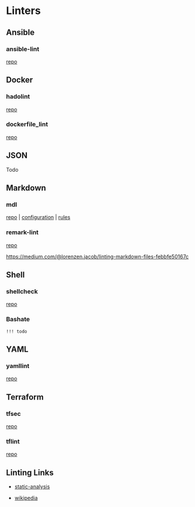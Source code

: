 # Linters

## Ansible

### ansible-lint

[repo](https://github.com/ansible/ansible-lint)

## Docker

### hadolint

[repo](https://github.com/hadolint/hadolint)

### dockerfile_lint

[repo](https://github.com/projectatomic/dockerfile_lint)

## JSON

Todo

## Markdown

### mdl

[repo](https://github.com/markdownlint/markdownlint) | [configuration](https://github.com/markdownlint/markdownlint/blob/master/docs/configuration.md) | [rules](https://github.com/markdownlint/markdownlint/blob/master/docs/RULES.md)

### remark-lint

[repo](https://github.com/remarkjs/remark-lint)

<https://medium.com/@lorenzen.jacob/linting-markdown-files-febbfe50167c>

## Shell

### shellcheck

[repo](https://github.com/koalaman/shellcheck)

### Bashate

    !!! todo

## YAML

### yamllint

[repo](https://github.com/adrienverge/yamllint)

## Terraform

### tfsec

[repo](https://github.com/liamg/tfsec)

### tflint

[repo](https://github.com/terraform-linters/tflint)

## Linting Links

* [static-analysis](https://github.com/analysis-tools-dev/static-analysis)

* [wikipedia](https://en.wikipedia.org/wiki/List_of_tools_for_static_code_analysis)
